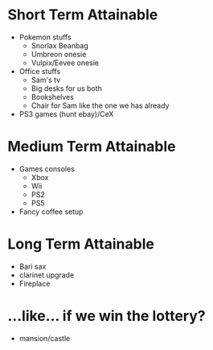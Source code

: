 # Short Term Attainable
- Pokemon stuffs
	- Snorlax Beanbag
	- Umbreon onesie
	- Vulpix/Eevee onesie
- Office stuffs
	- Sam's tv
	- Big desks for us both
	- Bookshelves
	- Chair for Sam like the one we has already
- PS3 games (hunt ebay)/CeX

# Medium Term Attainable
- Games consoles
	- Xbox
	- Wii
	- PS2
	- PS5
- Fancy coffee setup

# Long Term Attainable
- Bari sax
- clarinet upgrade
- Fireplace

# ...like... if we win the lottery?
- mansion/castle
